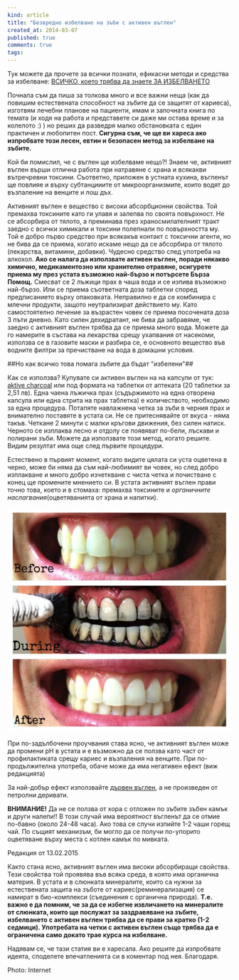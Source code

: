 ```yaml
---
kind: article
title: "Безвредно избелване на зъби с активен въглен"
created_at: 2014-03-07 
published: true
comments: true
tags:
--- 
```

Тук можете да прочете за всички познати, ефикасни методи и средства за избелване: [ВСИЧКО, което трябва да знаете ЗА ИЗБЕЛВАНЕТО](http://www.bezkaries.com/blog/2016-01-18-%D0%B2%D1%81%D0%B8%D1%87%D0%BA%D0%BE-%D0%B7%D0%B0-%D0%B8%D0%B7%D0%B1%D0%B5%D0%BB%D0%B2%D0%B0%D0%BD%D0%B5%D1%82%D0%BE/)

Почнала съм да пиша за толкова много и все важни неща  (как да повишим естествената способност на зъбите да се защитят от кариеса), изготвям лечебни планове на пациенти, имам и започната книга по темата (и ходя на работа и представете си даже ми остава време и за колелото :) ) но реших да разведря малко обстановката с един практичен и любопитен пост. **Сигурна съм, че ще ви хареса ако изпробвате този лесен, евтин и безопасен метод за избелване на зъбите.**

Кой би помислил, че с въглен ще избелваме нещо?! Знаем че, активният въглен върши отлична работа при натравяне с храна и всякакви вътречревни токсини. Съответно, приложен в устната кухина, въгленът ще повлияе и върху субтанцииите от микроорганизмите, които водят до възпаление на венците и лош дъх.

<!-- more -->

Активният въглен е вещество с високи абсорбционни свойства. Той премахва токсините като ги улавя и залепва по своята повърхност. Не се абсорбира от тялото, а преминава през храносмилателният тракт заедно с всички химикали и токсини полепнали по повърхността му.
Той е добро първо средство при всякакъв контакт с токсични агенти, но не бива да се приема, когато искаме нещо да се абсорбира от тялото (лекарства, витамини, добавки). Чудесно средство след употреба на алкохол. 
**Ако се налага да използвате активен въглен, поради някакво химично, медикаментозно или хранително отравяне, осигурете приема му през устата възможно най-бързо и потърсете Бърза Помощ.** Смесват се 2 лъжици прах в чаша вода и се изпива възможно най-бързо. Или се приема съответната доза таблетки според предписанието върху опаковката. Неправилно е да се комбинира с млечни продукти, защото неутрализират действието му. Като самостоятелно лечение за възрастен човек се приема посочената доза 3 пъти дневно. Като силен дехидратант, не бива да забравяме, че заедно с активният въглен трябва да се приема много вода.
Можете да го намерите в състава на лекарства срещу ухапвания от насекоми, използва се в газовите маски и разбира се, е основното вещество във водните филтри за пречистване на вода в домашни условия.

##Но как всичко това помага зъбите да бъдат "избелени"##

Как се използва?
Купувате си активен въглен на на капсули от тук: [aktive charcoal](http://www.iherb.com/country-life-activated-charcoal-260-mg-4-g-100-capsules/6395?rcode=srw073) или  под формата на таблетки от аптеката (20 таблетки за 2,51 лв). Една чаена лъжичка прах (съдържимото на една отворена капсула или една стрита на прах таблетка) е количеството, необходимо за една процедура. Потапяте навлажнена четка за зъби в черния прах и внимателно поставяте в устата си. Не се притеснявайте от вкуса - няма такъв. Четкане 2 минути с малки кръгови движения, без силен натиск. Черното се изплаква лесно и отдолу се появяват по-бели, лъскави и полирани зъби. Можете да използвате този метод, когато решите. Видим резултат има още след първите процедури.

Естествено в първият момент, когато видите цялата си уста оцветена в черно, може би няма да съм най-любимият ви човек, но след добро изплакване и много добро изчеткване с чиста четка и почистване с конец ще промените мнението си. 
В устата активният въглен прави точно това, което и в стомаха: премахва токсините и *органичните наслагвания*(оцветяванията от храна и напитки).

![преди](/images/posts/carbo5.jpg)


При по-задълбочени проучвания става ясно, че активният въглен може да промени pH в устата и е възможно да се ползва като част от профилактиката срещу кариес и възпаления на венците. При по-продължителна употреба, обаче може да има негативен ефект (виж редакцията)

За най-добър ефект използвайте [дървен въглен](http://www.iherb.com/country-life-activated-charcoal-260-mg-4-g-100-capsules/6395?rcode=srw073), а не произведен от петролни деривати.

**ВНИМАНИЕ!** Да не се ползва от хора с отложен по зъбите зъбен камък и други налепи!! В този случай има вероятност въгленът да се отмие по-бавно (около 24-48 часа). Ако това се случи изпийте 1-2 чаши горещ чай. 
По същият механизъм, би могло да се получи по-упорито оцветяване върху места с котлен камък по мивката.

Редакция от 13.02.2015

Както стана ясно, активният въглен има високи абсорбиращи свойства. Тези свойства той проявява във всяка среда, в която има органична материя. В устата и в слюнката минералите, които са нужни за естествената защита на зъботе от кариес(реминерализация) се намират в био-комплекси (съединения с органична природа). 
**Т.е. важно е да помним, че за да се избегне извличането на минералите от слюнката, които ще послужат за заздравяване на зъбите, избелването с активен въглен трябва да се прави за кратко (1-2 седмици). Употребата на четки с активен въглен също трябва да е ограничена само докато трае курса на избелване.**

Надявам се, че тази статия ви е харесала. Ако решите да изпробвате идеята, споделете впечатленията си в коментар под нея. Благодаря.

Photo: Internet
